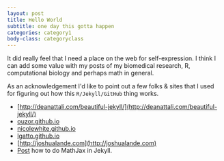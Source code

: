 ```yaml
---
layout: post
title: Hello World
subtitle: one day this gotta happen
categories: category1
body-class: categoryclass
---
```


It did really feel that I need a place on the web for self-expression.  I think I can add some value with my posts of my biomedical research, R, computational biology and perhaps math in general.

As an acknowledgement I'd like to point out a few folks & sites that I used for figuring out how this `R/Jekyll/GitHub` thing works.

* [http://deanattali.com/beautiful-jekyll/](http://deanattali.com/beautiful-jekyll/)
* [ouzor.github.io](http://ouzor.github.io)
* [nicolewhite.github.io](http://nicolewhite.github.io)
* [lgatto.github.io](http://lgatto.github.io)
* [http://joshualande.com](http://joshualande.com)
* [Post](http://gastonsanchez.com/blog/opinion/2014/02/16/Mathjax-with-jekyll.html) how to do MathJax in Jekyll.